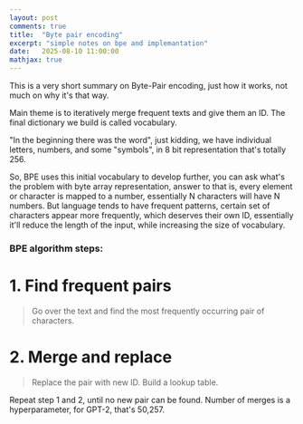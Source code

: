 ```yaml
---
layout: post
comments: true
title:  "Byte pair encoding"
excerpt: "simple notes on bpe and implemantation"
date:   2025-08-10 11:00:00
mathjax: true
---
```


This is a very short summary on Byte-Pair encoding, just how it works, not much on why it's that way. 

Main theme is to iteratively merge frequent texts and give them an ID. The final dictionary we build is called vocabulary. 

"In the beginning there was the word", just kidding, we have individual letters, numbers, and some "symbols", in 8 bit representation that's totally 256. 

So, BPE uses this initial vocabulary to develop further, you can ask what's the problem with byte array representation, answer to that is, every element or character is mapped to a number, essentially N characters will have N numbers. But language tends to have frequent patterns, certain set of characters appear more frequently, which deserves their own ID, essentially it'll reduce the length of the input, while increasing the size of vocabulary.

### BPE algorithm steps:

# 1. Find frequent pairs
    
> Go over the text and find the most frequently occurring pair of characters.

# 2. Merge and replace

> Replace the pair with new ID. 
> Build a lookup table.

Repeat step 1 and 2, until no new pair can be found. Number of merges is a hyperparameter, for GPT-2, that's 50,257.

